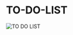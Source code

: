# TO-DO-LIST
![TO DO LIST](https://user-images.githubusercontent.com/99734957/192138369-902a01d7-ab49-41ba-a02d-51e367cba3d2.png)
